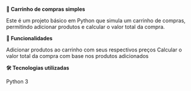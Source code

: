 **🛒 Carrinho de compras simples**

Este é um projeto básico em Python que simula um carrinho de compras, permitindo adicionar produtos e calcular o valor total da compra.

**📌 Funcionalidades**

Adicionar produtos ao carrinho com seus respectivos preços
Calcular o valor total da compra com base nos produtos adicionados 

**🛠 Tecnologias utilizadas**

Python 3





